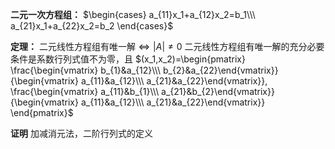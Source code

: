 **二元一次方程组：**
$\begin{cases}
a_{11}x_1+a_{12}x_2=b_1\\\ 
a_{21}x_1+a_{22}x_2=b_2
\end{cases}$

**定理：**
二元线性方程组有唯一解$\Leftrightarrow|A|\neq0$
二元线性方程组有唯一解的充分必要条件是系数行列式值不为零，且
$(x_1,x_2)=\begin{pmatrix}
\frac{\begin{vmatrix}
b_{1}&a_{12}\\\ b_{2}&a_{22}\end{vmatrix}}
{\begin{vmatrix}
a_{11}&a_{12}\\\ a_{21}&a_{22}\end{vmatrix}},
\frac{\begin{vmatrix}
a_{11}&b_{1}\\\ a_{21}&b_{2}\end{vmatrix}}{\begin{vmatrix}
a_{11}&a_{12}\\\ a_{21}&a_{22}\end{vmatrix}}
\end{pmatrix}$

**证明**
加减消元法，二阶行列式的定义